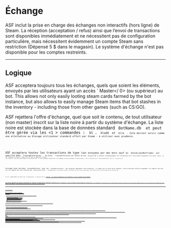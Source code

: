 # Échange

ASF inclut la prise en charge des échanges non interactifs (hors ligne) de Steam. La réception (acceptation / refus) ainsi que l’envoi de transactions sont disponibles immédiatement et ne nécessitent pas de configuration particulière, mais nécessitent évidemment un compte Steam sans restriction (Dépensé 5 $ dans le magasin). Le système d'échange n'est pas disponible pour les comptes restreints.

* * *

## Logique

ASF acceptera toujours tous les échanges, quels que soient les éléments, envoyés par les utilisateurs ayant un accès ` Master</ 0> (ou supérieur) au bot. This allows not only easily looting steam cards farmed by the bot instance, but also allows to easily manage Steam items that bot stashes in the inventory - including those from other games (such as CS:GO).</p>

<p>ASF rejettera l'offre d'échange, quel que soit le contenu, de tout utilisateur (non master) inscrit sur la liste noire à partir du système d'échange. La liste noire est stockée dans la base de données standard <code> BotName.db </ 0> et peut être gérée via les <1 > commandes</ 1> : <code> bl </ 0>, <code> bladd </ 0> et <code> blrm </ 0> . Cela devrait servir comme une alternative au blocage utilisateur standard offert par Steam - à utiliser avec prudence.</p>

<p>ASF acceptera toutes les transactions de type <code>loot</ 0> envoyées par des bots sauf si <code> DontAcceptBotTrades </ 0> est spécifié dans <code> TradingPreferences </ 0>.  En bref, <code> TradingPreferences</ 0> par défaut de <code>None </ 0> obligera ASF à accepter automatiquement les transactions de l'utilisateur disposant d'un accès <code> Master </ 0> au bot (expliqué ci-dessus). comme tous les dons se négocient à partir 
 de d'autres  bots qui participent au processus ASF. Si vous souhaitez désactiver les échanges de dons provenant d’autres bots, c’est à cela que sert <code> DontAcceptBotTrades </ 0> dans vos <code> TradingPreferences </ 0>.</p>

<p>Lorsque vous activez <code> AcceptDonations </ 0> dans vos <code> TradingPreferences </ 0>, ASF acceptera également toute donations, le compte bot ne perd aucun éléments. Cette propriété affecte uniquement les comptes sans bot, car les comptes bot sont affectés par <code> DontAcceptBotTrades </ 0>. <code> AcceptDonations </ 0> vous permet d’accepter facilement les dons d’autres personnes, ainsi que des bots ne participant pas au processus ASF.</p>

<p>Il est  appréciable de noter que <code> AcceptDonations </ 0> ne nécessite pas de <strong><a href="https://github.com/JustArchiNET/ArchiSteamFarm/wiki/Two-factor-authentication"> ASF 2FA </ 1>, car aucune confirmation n'est nécessaire si nous ne perdons aucun élément.</p>

<p>Vous pouvez également personnaliser davantage les capacités d'échange ASF en modifiant <code>TradingPreferences</ 0> en conséquence. L’une des principales caractéristiques de <code> TradingPreferences </ 0> est <code> SteamTradeMatcher </ 0>, qui obligera ASF à utiliser la logique intégrée pour accepter les transactions qui vous aident à compléter les badges non complet, ce qui est particulièrement utile en coopération avec la liste publique de <strong><a href="https://www.steamtradematcher.com"> SteamTradeMatcher </ 1>, mais peut également fonctionner sans ce dernier. Il est décrit plus en détail ci-dessous.</p>

<hr />

<h2><code>SteamTradeMatcher`</h2> 

Lorsque ` SteamTradeMatcher </ 0> est actif, ASF utilisera un algorithme assez complexe pour vérifier si le commerce respecte les règles du STM et est au moins neutre envers nous. La logique actuelle est la suivante:</p>

<ul>
<li>Rejetez la transaction si nous perdons autre chose que les types d’articles spécifiés dans notre <code>MatchableTypes`. </li> 

- Reject the trade if we're not receiving at least the same number of items on per-game, per-type and per-rarity basis.
- Rejetez la transaction si l'utilisateur demande des cartes spéciales Soldes été / hiver de Steam et si cette transaction est suspendue.
- Rejetez la transaction si la durée de la suspension dépasse ` la propriété de configuration globale <0>MaxTradeHoldDuration </ 0>.</li>
<li>Rejetez la transaction si nous n'avons pas <code> MatchEverything </ 0>, et c'est pire que neutre pour nous.</li>
<li>Acceptez le commerce si nous ne le rejetons pas par l’un des points ci-dessus.</li>
</ul>

<p>Il est intéressant de noter qu'ASF prend également en charge les supplément - la logique fonctionnera correctement lorsque l'utilisateur ajoutera quelque chose de plus au commerce, à condition que toutes les conditions ci-dessus soient remplies.</p>

<p>Les 4 premiers motifs de rejet devraient être évidents pour tout le monde. Le dernier comprend la logique des  doubles qui vérifie l’état actuel de nos stocks et décide de l’état du commerce.</p>

<ul>
<li>Le commerce est <strong> bon </ 0> si nos progrès vers l’achèvement fixé progressent. Example: A A (before) <-> A B (après)</li>
<li>Le commerce est <strong> bon </ 0> si nos progrès vers l’achèvement fixé progressent. Example: A B (before) <->  A C (après)</li>
<li>Le commerce est <strong> mauvais </ 0> si nos progrès vers l’achèvement des objectifs fixés diminuent. Example: A C (before) <->  A A(après)</li>
</ul>

<p>STM ne fonctionne que sur des offres correct, ce qui signifie que l'utilisateur qui utilise STM pour les doubles devrait toujours suggérer que des offres correct nous. Cependant, ASF est  indulgent et accepte également les transactions neutres, car dans ces transactions, nous ne perdons rien, il n’y a donc aucune raison de les refuser. Ceci est particulièrement utile pour vos amis, car ils peuvent échanger vos cartes en trop sans utiliser la technologie STM, tant que vous ne perdez pas la progression définie.</p>

<p>Par défaut, ASF rejettera les mauvaises transactions - c’est généralement ce que vous recherchez en tant qu’utilisateur. Cependant, vous pouvez éventuellement activer <code> MatchEverything </ 0> dans vos <code> TradingPreferences </ 0> afin de permettre à ASF d'accepter tous les échanges doubles, y compris <strong> les mauvais </ 1>. Cela n’est utile que si vous souhaitez exécuter un bot commercial 1: 1 sous votre compte, car vous comprenez que <strong> ASF ne vous aidera plus à progresser vers la réalisation de vos badges et cela rend susceptible la possibilité de perdre toute votre set fini pour un certains nombres de doubles de la même carte </ 0>. À moins que vous ne vouliez délibérément exécuter un bot commercial qui est <strong> jamais </ 0> censé terminer un ensemble, vous ne souhaitez pas activer cette option.</p>

<p>Quels que soient les <code> TradingPreferences que vous avez choisies </ 0>, une transaction rejetée par ASF ne signifie pas que vous ne pouvez l’accepter vous-même. If you kept default value of <code>BotBehaviour`, which doesn't include `RejectInvalidTrades`, ASF will just ignore those trades - allowing you to decide yourself if you're interested in them or not. Il en va de même pour les transactions avec des éléments en dehors de ` MatchableTypes </ 0>, ainsi que pour tout le reste - le module est censé vous aider à automatiser les transactions STM, sans décider de ce qui est une bonne transaction ou non. La seule exception à cette règle concerne les utilisateurs que vous avez inscrits sur la liste noire du module d'échange à l'aide de la commande <code> bladd </ 0>. Les transactions de ces utilisateurs sont immédiatement rejetées, quels que soient les paramètres <code> BotBehaviour </ 0>.</p>

<p>Il est vivement recommandé d'utiliser <strong><a href="https://github.com/JustArchiNET/ArchiSteamFarm/wiki/Two-factor-authentication"> ASF 2FA </ 0> lorsque vous activez cette option, car cette fonction perd tout son potentiel si vous décidez de confirmer manuellement chaque transaction. <code>SteamTradeMatcher` will work properly even without ability to confirm trades, but it can generate backlog of confirmations if you're not accepting them in time.</p> 
    * * *
    
    ### `MatchActively`
    
    `MatchActively` setting is extended version of `SteamTradeMatcher` which in addition to passive matching offered by that option, also includes active matching in which the bot will send trades to other people.
    
    In order to make use of that option, you have a set of requirements to meet. Firstly, you need to enable `SteamTradeMatcher` (as this feature is extension of that), and ensure that you have `MatchEverything` **disabled** (as trading bots never match actively). Afterwards, you have to be eligible for our **[ASF STM listing](https://github.com/JustArchiNET/ArchiSteamFarm/wiki/Statistics#current-privacy-policy)**, with a bit relaxed requirements. At the minimum you must have `Statistics` enabled, **[unrestricted](https://support.steampowered.com/kb_article.php?ref=3330-IAGK-7663)** account, **[ASF 2FA](https://github.com/JustArchiNET/ArchiSteamFarm/wiki/Two-factor-authentication#asf-2fa)** active and at least one valid type in `MatchableTypes`, such as trading cards.
    
    If you meet all of the requirements above, ASF will periodically communicate with our **[public ASF STM listing](https://github.com/JustArchiNET/ArchiSteamFarm/wiki/Statistics#public-asf-stm-listing)** in order to actively match bots that are currently available.
    
    - Each matching session is composed of "rounds", with `10` being maximum in a single matching session.
    - In each round ASF will fetch our inventory and inventory of selected bots that are listed in order to find `MatchableTypes` items that can be matched. If match is found, ASF will send and confirm trade offer automatically.
    - Each set (composition of appID, type and rarity of the item) can be matched in a single round only once. This is implemented in order to minimize "items no longer available" and avoid a need to wait for each bot to react before sending all the trades. It's also the primary reason why matching is composed of rounds and not one ongoing process.
    - ASF will send no more than `255` items in a single trade, and no more than `5` trades to a single user in a single round. This is imposed by Steam limits, as well as our own load-balancing.
    - ASF has a hard limit of `40` unique bots that can be matched in a single round, if not cancelled before due to running out of sets to match - in this case, during the next round ASF will try to match bots that weren't matched yet firstly.
    - If ASF determines that the matching should continue, next round starts within `5` minutes since the last one (to add some cooldown and allow all bots to react to our trades), otherwise matching session ends and repeats itself in `8` hours.
    
    This module is supposed to be transparent. Matching will start in approximately `1` hour since ASF start, and will repeat itself each `8` hours (if needed). `MatchActively` feature is aimed to be used as a long-run, periodical measure to ensure that we're actively heading towards sets completion, but without a short-term time and resources pressure that would happen if this was offered as a command. The target users of this module are primary accounts and "stash" alt accounts, although it can be used by any bot that is not set to `MatchEverything`.
    
    ASF does its best to minimize the amount of requests and pressure generated by using this option, while at the same time maximizing efficiency of matching to the upper limit. The exact algorithm of choosing the bots to match and otherwise organize the whole process, is ASF's implementation detail and can change in regards to feedback, situation and possible future ideas.
    
    The current version of the algorithm makes ASF prioritize `Any` bots first, especially those with better diversity of games that their items are from. When running out of `Any` bots, ASF will move on to the fair ones upon same diversity rule, with those owning excessive number of items further deprioritized due to higher chance of possible inventory-related problems compared to other bots. Regardless of that, ASF will try to match every available bot at least once, to ensure that we're not missing on a possible set progress.
    
    `MatchActively` takes into account bots that you blacklisted from trading through `bladd` **[command](https://github.com/JustArchiNET/ArchiSteamFarm/wiki/Commands)** and will not attempt to actively match them. This can be used for telling ASF which bots it should never match, even if they'd have potential dupes for us to use.
